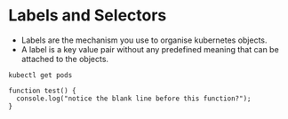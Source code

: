 # Labels and Selectors 
- Labels are the mechanism you use to organise kubernetes objects.
- A label is a key value pair without any predefined meaning that can be attached to the objects.
```
kubectl get pods 
```

```
function test() {
  console.log("notice the blank line before this function?");
}
```